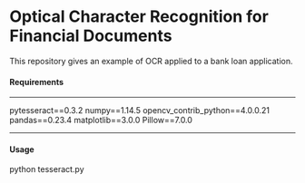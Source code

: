 # Optical Character Recognition for Financial Documents
This repository gives an example of OCR applied to a bank loan application.

#### Requirements

------

pytesseract==0.3.2
numpy==1.14.5
opencv_contrib_python==4.0.0.21
pandas==0.23.4
matplotlib==3.0.0
Pillow==7.0.0

------

#### Usage 

python tesseract.py

